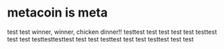 # metacoin is meta

test
test
winner, winner, chicken dinner!!
testtest
test
test
test
test
testtest
test
test
testtesttesttest
test
test
testtest
test
test
testtest
test
test
